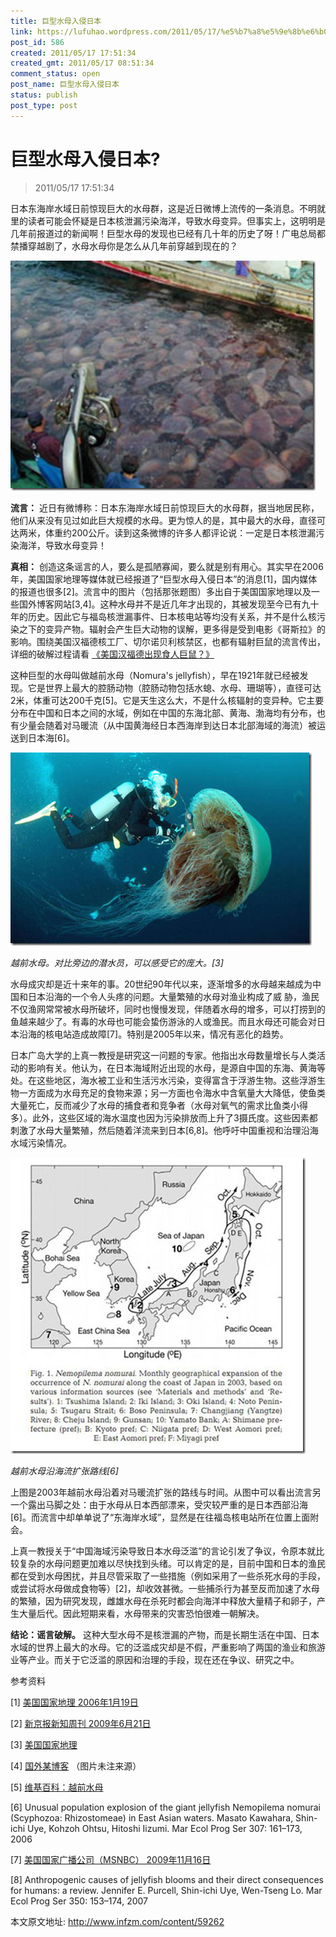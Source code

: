 ```yaml
---
title: 巨型水母入侵日本
link: https://lufuhao.wordpress.com/2011/05/17/%e5%b7%a8%e5%9e%8b%e6%b0%b4%e6%af%8d%e5%85%a5%e4%be%b5%e6%97%a5%e6%9c%ac/
post_id: 586
created: 2011/05/17 17:51:34
created_gmt: 2011/05/17 08:51:34
comment_status: open
post_name: 巨型水母入侵日本
status: publish
post_type: post
---
```


# 巨型水母入侵日本?

> 2011/05/17 17:51:34

 

日本东海岸水域日前惊现巨大的水母群，这是近日微博上流传的一条消息。不明就里的读者可能会怀疑是日本核泄漏污染海洋，导致水母变异。但事实上，这明明是几年前报道过的新闻啊！巨型水母的发现也已经有几十年的历史了呀！广电总局都禁播穿越剧了，水母水母你是怎么从几年前穿越到现在的？

![20110517-175134-0001](/assets/images/20110517-175134-0001.jpg)

**流言：** 近日有微博称：日本东海岸水域日前惊现巨大的水母群，据当地居民称，他们从来没有见过如此巨大规模的水母。更为惊人的是，其中最大的水母，直径可达两米，体重约200公斤。读到这条微博的许多人都评论说：一定是日本核泄漏污染海洋，导致水母变异！

**真相：** 创造这条谣言的人，要么是孤陋寡闻，要么就是别有用心。其实早在2006年，美国国家地理等媒体就已经报道了“巨型水母入侵日本”的消息\[1\]，国内媒体的报道也很多\[2\]。流言中的图片（包括那张题图）多出自于美国国家地理以及一些国外博客网站\[3,4\]。这种水母并不是近几年才出现的，其被发现至今已有九十年的历史。因此它与福岛核泄漏事件、日本核电站等均没有关系，并不是什么核污染之下的变异产物。辐射会产生巨大动物的误解，更多得是受到电影《哥斯拉》的影响。围绕美国汉福德核工厂、切尔诺贝利核禁区，也都有辐射巨鼠的流言传出，详细的破解过程请看 [《美国汉福德出现食人巨鼠？》](http://www.guokr.com/article/2536/)

这种巨型的水母叫做越前水母（Nomura's jellyfish），早在1921年就已经被发现。它是世界上最大的腔肠动物（腔肠动物包括水螅、水母、珊瑚等），直径可达2米，体重可达200千克\[5\]。它是天生这么大，不是什么核辐射的变异种。它主要分布在中国和日本之间的水域，例如在中国的东海北部、黄海、渤海均有分布，也有少量会随着对马暖流（从中国黄海经日本西海岸到达日本北部海域的海流）被运送到日本海\[6\]。

![20110517-175134-0002](/assets/images/20110517-175134-0002.jpg)

_越前水母。对比旁边的潜水员，可以感受它的庞大。\[3\]_

水母成灾却是近十来年的事。20世纪90年代以来，逐渐增多的水母越来越成为中国和日本沿海的一个令人头疼的问题。大量繁殖的水母对渔业构成了威 胁，渔民不仅渔网常常被水母所破坏，同时也慢慢发现，伴随着水母的增多，可以打捞到的鱼越来越少了。有毒的水母也可能会蛰伤游泳的人或渔民。而且水母还可能会对日本沿海的核电站造成故障[7]。特别是2005年以来，情况有恶化的趋势。

日本广岛大学的上真一教授是研究这一问题的专家。他指出水母数量增长与人类活动的影响有关。他认为，在日本海域附近出现的水母，是源自中国的东海、黄海等处。在这些地区，海水被工业和生活污水污染，变得富含于浮游生物。这些浮游生物一方面成为水母充足的食物来源；另一方面也令海水中含氧量大大降低，使鱼类大量死亡，反而减少了水母的捕食者和竞争者（水母对氧气的需求比鱼类小得多）。此外，这些区域的海水温度也因为污染排放而上升了3摄氏度。这些因素都刺激了水母大量繁殖，然后随着洋流来到日本\[6,8\]。他呼吁中国重视和治理沿海水域污染情况。

![20110517-175134-0003](/assets/images/20110517-175134-0003.jpg)

_越前水母沿海流扩张路线\[6\]_

上图是2003年越前水母沿着对马暖流扩张的路线与时间。从图中可以看出流言另一个露出马脚之处：由于水母从日本西部漂来，受灾较严重的是日本西部沿海\[6\]。而流言中却单单说了“东海岸水域”，显然是在往福岛核电站所在位置上面附会。

上真一教授关于“中国海域污染导致日本水母泛滥”的言论引发了争议，令原本就比较复杂的水母问题更加难以尽快找到头绪。可以肯定的是，目前中国和日本的渔民都在受到水母困扰，并且尽管采取了一些措施（例如采用了一些杀死水母的手段，或尝试将水母做成食物等）\[2\]，却收效甚微。一些捕杀行为甚至反而加速了水母的繁殖，因为研究发现，雌雄水母在杀死时都会向海洋中释放大量精子和卵子，产生大量后代。因此短期来看，水母带来的灾害恐怕很难一朝解决。

**结论：谣言破解。** 这种大型水母不是核泄漏的产物，而是长期生活在中国、日本水域的世界上最大的水母。它的泛滥成灾却是不假，严重影响了两国的渔业和旅游业等产业。而关于它泛滥的原因和治理的手段，现在还在争议、研究之中。

参考资料

[1] [美国国家地理 2006年1月19日](http://news.nationalgeographic.com/news/2006/01/0119_060119_jellyfish.html)

[2] [新京报新知周刊 2009年6月21日](http://epaper.bjnews.com.cn/html/2009-06/21/node_55.htm)

[3] [美国国家地理](http://news.nationalgeographic.com/news/2009/07/photogalleries/giant-jellyfish-invasion-japan-pictures/index.html)

[4] [国外某博客](http://sepuedesisequiere.wordpress.com/2010/02/07/medusas-gigantes/) （图片未注来源）

[5] [维基百科：越前水母](http://en.wikipedia.org/wiki/Nomura%27s_jellyfish)

[6] Unusual population explosion of the giant jellyfish Nemopilema nomurai (Scyphozoa: Rhizostomeae) in East Asian waters. Masato Kawahara, Shin-ichi Uye, Kohzoh Ohtsu, Hitoshi Iizumi. Mar Ecol Prog Ser 307: 161–173, 2006 

[7] [美国国家广播公司（MSNBC） 2009年11月16日](http://www.msnbc.msn.com/id/33959849/ns/)

[8] Anthropogenic causes of jellyfish blooms and their direct consequences for humans: a review. Jennifer E. Purcell, Shin-ichi Uye, Wen-Tseng Lo. Mar Ecol Prog Ser 350: 153–174, 2007 

本文原文地址: <http://www.infzm.com/content/59262>
